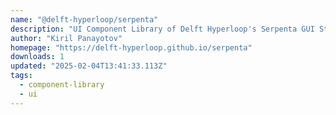 ```yaml
---
name: "@delft-hyperloop/serpenta"
description: "UI Component Library of Delft Hyperloop's Serpenta GUI Standard."
author: "Kiril Panayotov"
homepage: "https://delft-hyperloop.github.io/serpenta"
downloads: 1
updated: "2025-02-04T13:41:33.113Z"
tags: 
  - component-library
  - ui
---
```

